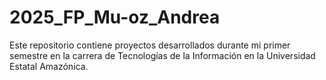 # 2025_FP_Mu-oz_Andrea
Este repositorio contiene proyectos desarrollados durante mi primer semestre en la carrera de Tecnologías de la Información en la Universidad Estatal Amazónica. 
